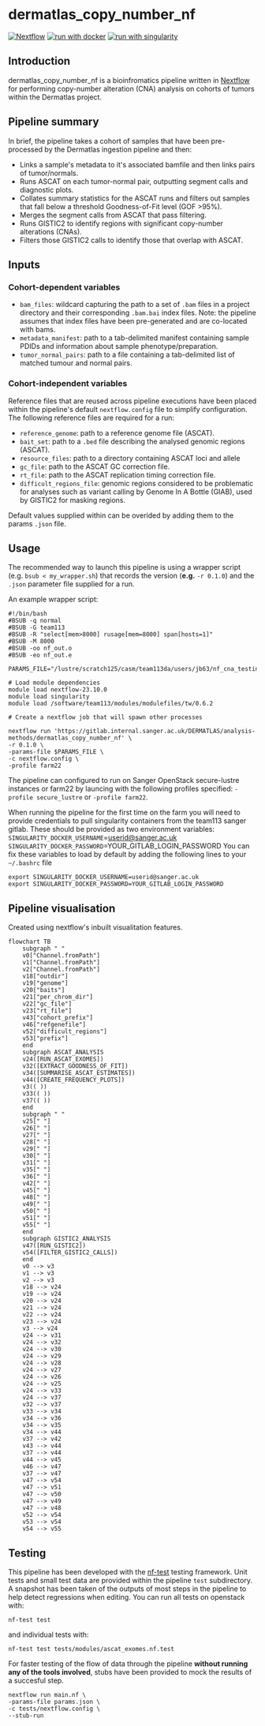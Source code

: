 # dermatlas_copy_number_nf

[![Nextflow](https://img.shields.io/badge/nextflow%20DSL2-%E2%89%A522.04.5-23aa62.svg?labelColor=000000)](https://www.nextflow.io/)
[![run with docker](https://img.shields.io/badge/run%20with-docker-0db7ed?labelColor=000000&logo=docker)](https://www.docker.com/)
[![run with singularity](https://img.shields.io/badge/run%20with-singularity-1d355c.svg?labelColor=000000)](https://sylabs.io/docs/)

## Introduction

dermatlas_copy_number_nf is a bioinfromatics pipeline written in [Nextflow](http://www.nextflow.io) for performing copy-number alteration (CNA) analysis on cohorts of tumors within the Dermatlas project. 

## Pipeline summary

In brief, the pipeline takes a cohort of samples that have been pre-processed by the Dermatlas ingestion pipeline and then:
- Links a sample's metadata to it's associated bamfile and then links pairs of tumor/normals.
- Runs ASCAT on each tumor-normal pair, outputting segment calls and diagnostic plots. 
- Collates summary statistics for the ASCAT runs and filters out samples that fall below a threshold Goodness-of-Fit level (GOF >95%).
- Merges the segment calls from ASCAT that pass filtering.
- Runs GISTIC2 to identify regions with significant copy-number alterations (CNAs).
- Filters those GISTIC2 calls to identify those that overlap with ASCAT.

## Inputs 

### Cohort-dependent variables
- `bam_files`: wildcard capturing the path to a set of `.bam` files in a project directory and their corresponding `.bam.bai` index files. Note: the pipeline assumes that index files have been pre-generated and are co-located with bams.
- `metadata_manifest`: path to a tab-delimited manifest containing sample PDIDs and information about sample phenotype/preparation.
- `tumor_normal_pairs`: path to a file containing a tab-delimited list of matched tumour and normal pairs.

### Cohort-independent variables
Reference files that are reused across pipeline executions have been placed within the pipeline's default `nextflow.config` file to simplify configuration. The following reference files are required for a run: 
- `reference_genome`: path to a reference genome file (ASCAT).
- `bait_set`: path to a `.bed` file describing the analysed genomic regions  (ASCAT).
- `resource_files`: path to a directory containing ASCAT loci and allele 
- `gc_file`: path to the ASCAT GC correction file.
- `rt_file`: path to the ASCAT replication timing correction file.
- `difficult_regions_file`: genomic regions considered to be 
problematic for analyses such as variant calling by Genome In A Bottle (GIAB), used by GISTIC2 for masking regions.

Default values supplied within can be overided by adding them to the params `.json` file. 

## Usage 

The recommended way to launch this pipeline is using a wrapper script (e.g. `bsub < my_wrapper.sh`) that records the version (**e.g.** `-r 0.1.0`)  and the `.json` parameter file supplied for a run.

An example wrapper script:
```
#!/bin/bash
#BSUB -q normal
#BSUB -G team113
#BSUB -R "select[mem>8000] rusage[mem=8000] span[hosts=1]"
#BSUB -M 8000
#BSUB -oo nf_out.o
#BSUB -eo nf_out.e

PARAMS_FILE="/lustre/scratch125/casm/team113da/users/jb63/nf_cna_testing/params.json"

# Load module dependencies
module load nextflow-23.10.0
module load singularity
module load /software/team113/modules/modulefiles/tw/0.6.2

# Create a nextflow job that will spawn other processes

nextflow run 'https://gitlab.internal.sanger.ac.uk/DERMATLAS/analysis-methods/dermatlas_copy_number_nf' \
-r 0.1.0 \
-params-file $PARAMS_FILE \
-c nextflow.config \
-profile farm22 
```

The pipeline can configured to run on Sanger OpenStack secure-lustre instances or farm22 by launcing with the following profiles specified:
`-profile secure_lustre` or `-profile farm22`. 

When running the pipeline for the first time on the farm you will need to provide credentials to pull singularity containers from the team113 sanger gitlab. These should be provided as two environment variables:
`SINGULARITY_DOCKER_USERNAME`=userid@sanger.ac.uk
`SINGULARITY_DOCKER_PASSWORD`=YOUR_GITLAB_LOGIN_PASSWORD
You can fix these variables to load by default by adding the following lines to your `~/.bashrc` file

```
export SINGULARITY_DOCKER_USERNAME=userid@sanger.ac.uk
export SINGULARITY_DOCKER_PASSWORD=YOUR_GITLAB_LOGIN_PASSWORD
```


## Pipeline visualisation 
Created using nextflow's inbuilt visualitation features.

```mermaid
flowchart TB
    subgraph " "
    v0["Channel.fromPath"]
    v1["Channel.fromPath"]
    v2["Channel.fromPath"]
    v18["outdir"]
    v19["genome"]
    v20["baits"]
    v21["per_chrom_dir"]
    v22["gc_file"]
    v23["rt_file"]
    v43["cohort_prefix"]
    v46["refgenefile"]
    v52["difficult_regions"]
    v53["prefix"]
    end
    subgraph ASCAT_ANALYSIS
    v24([RUN_ASCAT_EXOMES])
    v32([EXTRACT_GOODNESS_OF_FIT])
    v34([SUMMARISE_ASCAT_ESTIMATES])
    v44([CREATE_FREQUENCY_PLOTS])
    v3(( ))
    v33(( ))
    v37(( ))
    end
    subgraph " "
    v25[" "]
    v26[" "]
    v27[" "]
    v28[" "]
    v29[" "]
    v30[" "]
    v31[" "]
    v35[" "]
    v36[" "]
    v42[" "]
    v45[" "]
    v48[" "]
    v49[" "]
    v50[" "]
    v51[" "]
    v55[" "]
    end
    subgraph GISTIC2_ANALYSIS
    v47([RUN_GISTIC2])
    v54([FILTER_GISTIC2_CALLS])
    end
    v0 --> v3
    v1 --> v3
    v2 --> v3
    v18 --> v24
    v19 --> v24
    v20 --> v24
    v21 --> v24
    v22 --> v24
    v23 --> v24
    v3 --> v24
    v24 --> v31
    v24 --> v32
    v24 --> v30
    v24 --> v29
    v24 --> v28
    v24 --> v27
    v24 --> v26
    v24 --> v25
    v24 --> v33
    v24 --> v37
    v32 --> v37
    v33 --> v34
    v34 --> v36
    v34 --> v35
    v34 --> v44
    v37 --> v42
    v43 --> v44
    v37 --> v44
    v44 --> v45
    v46 --> v47
    v37 --> v47
    v47 --> v54
    v47 --> v51
    v47 --> v50
    v47 --> v49
    v47 --> v48
    v52 --> v54
    v53 --> v54
    v54 --> v55
```

## Testing

This pipeline has been developed with the [nf-test](http://nf-test.com) testing framework. Unit tests and small test data are provided within the pipeline `test` subdirectory. A snapshot has been taken of the outputs of most steps in the pipeline to help detect regressions when editing. You can run all tests on openstack with:

```
nf-test test 
```
and individual tests with:
```
nf-test test tests/modules/ascat_exomes.nf.test
```

For faster testing of the flow of data through the pipeline **without running any of the tools involved**, stubs have been provided to mock the results of a succesful step.
```
nextflow run main.nf \
-params-file params.json \
-c tests/nextflow.config \
--stub-run
```


